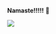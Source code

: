 **Namaste!!!!!** 👋

<img src = "https://github.com/Vanshanium/Vanshanium/blob/main/IMG_4638.png">

<!--
**Vanshanium/Vanshanium** is a ✨ _special_ ✨ repository because its `README.md` (this file) appears on your GitHub profile.

Here are some ideas to get you started:

- 🔭 I’m currently working on ...
- 🌱 I’m currently learning ...
- 👯 I’m looking to collaborate on ...
- 🤔 I’m looking for help with ...
- 💬 Ask me about ...
- 📫 How to reach me: ...
- 😄 Pronouns: He/him Duhh
- ⚡ Fun fact: Pokemons are real!
-->
